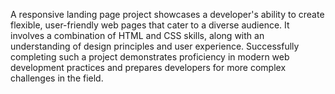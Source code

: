 A responsive landing page project showcases a developer's ability to create flexible, user-friendly web pages that cater to a diverse audience. It involves a combination of HTML and CSS skills, along with an understanding of design principles and user experience. Successfully completing such a project demonstrates proficiency in modern web development practices and prepares developers for more complex challenges in the field.
